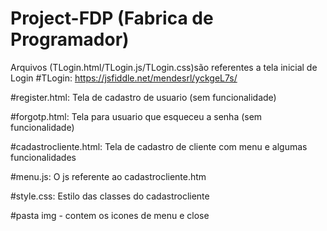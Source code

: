 # Project-FDP (Fabrica de Programador)

Arquivos (TLogin.html/TLogin.js/TLogin.css)são referentes a tela inicial de Login
#TLogin: https://jsfiddle.net/mendesrl/yckgeL7s/ 



#register.html: Tela de cadastro de usuario (sem funcionalidade)

#forgotp.html: Tela para usuario que esqueceu a senha (sem funcionalidade)

#cadastrocliente.html: Tela de cadastro de cliente com menu e algumas funcionalidades 

#menu.js: O js referente ao cadastrocliente.htm 

#style.css: Estilo das classes do cadastrocliente

#pasta img - contem os icones de menu e close
